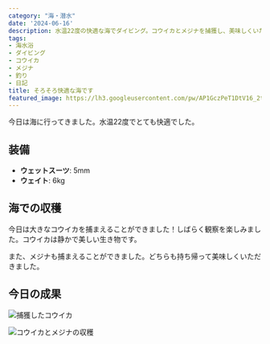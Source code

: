 ```yaml
---
category: "海・潜水"
date: '2024-06-16'
description: 水温22度の快適な海でダイビング。コウイカとメジナを捕獲し、美味しくいただきました。
tags:
- 海水浴
- ダイビング
- コウイカ
- メジナ
- 釣り
- 日記
title: そろそろ快適な海です
featured_image: https://lh3.googleusercontent.com/pw/AP1GczPeT1DtV16_2ticTYI8QvByV4Fe0ayC5RiWJnSFGGYmocXCdUrltKpAqlLfNlSr0vc_skw1gW_D8juNADyyE0BYylTnnqHGDDvCyDPhTs9SCuj_pyaS=s1000-no-gm?authuser=0
---
```


<!-- 元のGoogle Photosリンク: https://photos.app.goo.gl/11T3N3Uhn2Lun4jw7 -->

今日は海に行ってきました。水温22度でとても快適でした。

## 装備
- **ウェットスーツ**: 5mm
- **ウェイト**: 6kg

## 海での収穫

今日は大きなコウイカを捕まえることができました！しばらく観察を楽しみました。コウイカは静かで美しい生き物です。

また、メジナも捕まえることができました。どちらも持ち帰って美味しくいただきました。

## 今日の成果

![捕獲したコウイカ](https://lh3.googleusercontent.com/pw/AP1GczPeT1DtV16_2ticTYI8QvByV4Fe0ayC5RiWJnSFGGYmocXCdUrltKpAqlLfNlSr0vc_skw1gW_D8juNADyyE0BYylTnnqHGDDvCyDPhTs9SCuj_pyaS=s1000-no-gm?authuser=0)

![コウイカとメジナの収穫](https://lh3.googleusercontent.com/pw/AP1GczODfEmvXoNC51SegpHEHK70OC9ENwzVIsI06y-SxWpWsr4ibvaVJ90Twwa9XpYz0G5XxSJc6rybIMhqgwetojkKh8K7cQ553CV6yFyq20JRP_1w3PBpmumTFD3HES8zIfUGZw_8euuwBVRqI9hLT4b3Kw=s1000-no-gm?authuser=0)